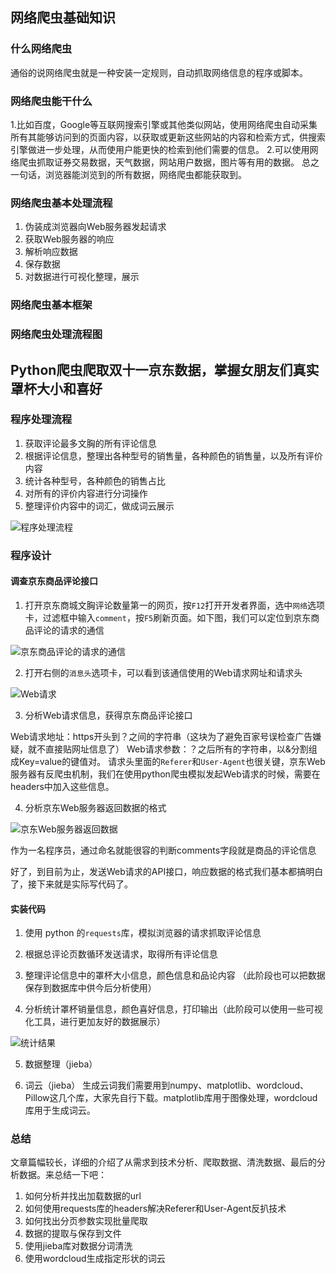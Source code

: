 ## 网络爬虫基础知识

### 什么网络爬虫
通俗的说网络爬虫就是一种安装一定规则，自动抓取网络信息的程序或脚本。

### 网络爬虫能干什么
1.比如百度，Google等互联网搜索引擎或其他类似网站，使用网络爬虫自动采集所有其能够访问到的页面内容，以获取或更新这些网站的内容和检索方式，供搜索引擎做进一步处理，从而使用户能更快的检索到他们需要的信息。
2.可以使用网络爬虫抓取证券交易数据，天气数据，网站用户数据，图片等有用的数据。
总之一句话，浏览器能浏览到的所有数据，网络爬虫都能获取到。

### 网络爬虫基本处理流程
1. 伪装成浏览器向Web服务器发起请求
2. 获取Web服务器的响应
4. 解析响应数据
5. 保存数据
6. 对数据进行可视化整理，展示

### 网络爬虫基本框架

### 网络爬虫处理流程图



## Python爬虫爬取双十一京东数据，掌握女朋友们真实罩杯大小和喜好

### 程序处理流程
1. 获取评论最多文胸的所有评论信息
2. 根据评论信息，整理出各种型号的销售量，各种颜色的销售量，以及所有评价内容
3. 统计各种型号，各种颜色的销售占比
4. 对所有的评价内容进行分词操作
5. 整理评价内容中的词汇，做成词云展示

![程序处理流程](程序处理流程.png)

### 程序设计
#### 调查京东商品评论接口
1. 打开京东商城文胸评论数量第一的网页，按`F12`打开开发者界面，选中`网络`选项卡，过滤框中输入`comment`，按`F5`刷新页面。如下图，我们可以定位到京东商品评论的请求的通信

![京东商品评论的请求的通信](comment_通信.png)

2. 打开右侧的`消息头`选项卡，可以看到该通信使用的Web请求网址和请求头

![Web请求](request.png)

3. 分析Web请求信息，获得京东商品评论接口

Web请求地址：https开头到？之间的字符串（这块为了避免百家号误检查广告嫌疑，就不直接贴网址信息了）
Web请求参数：？之后所有的字符串，以&分割组成Key=value的键值对。
请求头里面的`Referer`和`User-Agent`也很关键，京东Web服务器有反爬虫机制，我们在使用python爬虫模拟发起Web请求的时候，需要在headers中加入这些信息。

4. 分析京东Web服务器返回数据的格式

![京东Web服务器返回数据](response.png)

作为一名程序员，通过命名就能很容的判断comments字段就是商品的评论信息

好了，到目前为止，发送Web请求的API接口，响应数据的格式我们基本都搞明白了，接下来就是实际写代码了。

#### 实装代码

1. 使用 python 的`requests`库，模拟浏览器的请求抓取评论信息

2. 根据总评论页数循环发送请求，取得所有评论信息

3. 整理评论信息中的罩杯大小信息，颜色信息和品论内容 （此阶段也可以把数据保存到数据库中供今后分析使用）

4. 分析统计罩杯销量信息，颜色喜好信息，打印输出（此阶段可以使用一些可视化工具，进行更加友好的数据展示）

![统计结果](result.png)


5. 数据整理（jieba）

6. 词云（jieba）
生成云词我们需要用到numpy、matplotlib、wordcloud、Pillow这几个库，大家先自行下载。matplotlib库用于图像处理，wordcloud库用于生成词云。

### 总结
文章篇幅较长，详细的介绍了从需求到技术分析、爬取数据、清洗数据、最后的分析数据。来总结一下吧：

1. 如何分析并找出加载数据的url
2. 如何使用requests库的headers解决Referer和User-Agent反扒技术
3. 如何找出分页参数实现批量爬取
4. 数据的提取与保存到文件
5. 使用jieba库对数据分词清洗
6. 使用wordcloud生成指定形状的词云